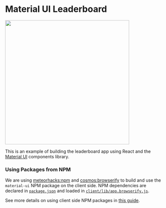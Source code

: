 # Material UI Leaderboard

<img src="https://raw.githubusercontent.com/meteor/react-packages/master/examples/material-ui-leaderboard/screenshot.png" width="400">

This is an example of building the leaderboard app using React and the [Material UI](http://material-ui.com/) components library.

### Using Packages from NPM

We are using [meteorhacks:npm](https://atmospherejs.com/meteorhacks/npm) and [cosmos:browserify](https://atmospherejs.com/cosmos/browserify) to build and use the `material-ui` NPM package on the client side. NPM dependencies are declared in [`package.json`](https://github.com/meteor/react-packages/blob/master/examples/material-ui-leaderboard/packages.json) and loaded in [`client/lib/app.browserify.js`](https://github.com/meteor/react-packages/blob/master/examples/material-ui-leaderboard/client/lib/app.browserify.js).

See more details on using client side NPM packages in [this guide](http://react-in-meteor.readthedocs.org/en/latest/client-npm/).
